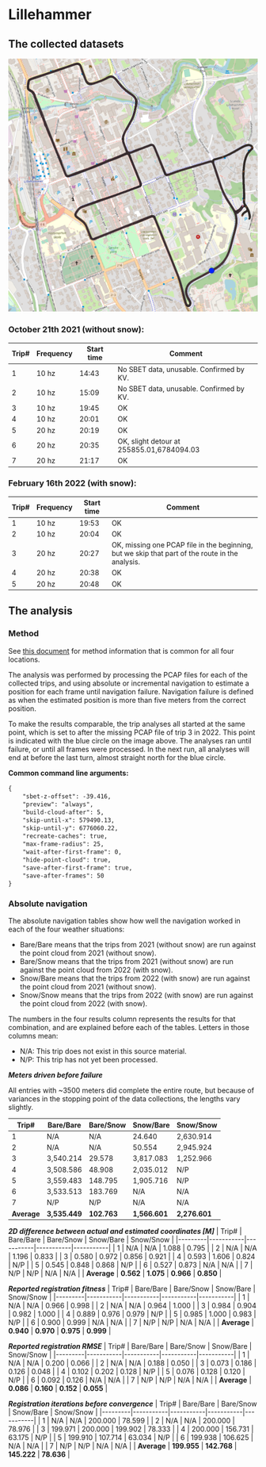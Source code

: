 # Lillehammer

## The collected datasets
![The driving route shown on a map.](full_route.png)

### October 21th 2021 (without snow):
| Trip# | Frequency | Start time | Comment |
|-------|-----------|------------|---------|
| 1     | 10 hz     | 14:43      | No SBET data, unusable. Confirmed by KV. |
| 2 | 10 hz | 15:09 | No SBET data, unusable. Confirmed by KV. |
| 3 | 10 hz | 19:45 | OK |
| 4 | 10 hz | 20:01 | OK |
| 5 | 20 hz | 20:19 | OK |
| 6 | 20 hz | 20:35 | OK, slight detour at 255855.01,6784094.03 |
| 7 | 20 hz | 21:17 | OK |


### February 16th 2022 (with snow):
| Trip# | Frequency | Start time | Comment |
|-------|-----------|------------|---------|
| 1 | 10 hz | 19:53 | OK |
| 2 | 10 hz | 20:04 | OK |
| 3 | 20 hz | 20:27 | OK, missing one PCAP file in the beginning, but we skip that part of the route in the analysis. |
| 4 | 20 hz | 20:38 | OK |
| 5 | 20 hz | 20:48 | OK |

## The analysis

### Method
See [this document](./../../_notes/summary.md) for method information that is common for all four locations.

The analysis was performed by processing the PCAP files for each of the collected trips, and using absolute or incremental navigation to estimate a position for each frame until navigation failure. Navigation failure is defined as when the estimated position is more than five meters from the correct position. 

To make the results comparable, the trip analyses all started at the same point, which is set to after the missing PCAP file of trip 3 in 2022. This point is indicated with the blue circle on the image above. The analyses ran until failure, or until all frames were processed. In the next run, all analyses will end at before the last turn, almost straight north for the blue circle.

**Common command line arguments:**
```
{
	"sbet-z-offset": -39.416,
	"preview": "always",
	"build-cloud-after": 5,
	"skip-until-x": 579490.13,
	"skip-until-y": 6776060.22,
	"recreate-caches": true,
	"max-frame-radius": 25,
	"wait-after-first-frame": 0,
	"hide-point-cloud": true,
	"save-after-first-frame": true,
	"save-after-frames": 50
}
```

### Absolute navigation

The absolute navigation tables show how well the navigation worked in each of the four weather situations:
 - Bare/Bare means that the trips from 2021 (without snow) are run against the point cloud from 2021 (without snow).
 - Bare/Snow means that the trips from 2021 (without snow) are run against the point cloud from 2022 (with snow).
 - Snow/Bare means that the trips from 2022 (with snow) are run against the point cloud from 2021 (without snow).
 - Snow/Snow means that the trips from 2022 (with snow) are run against the point cloud from 2022 (with snow).

The numbers in the four results column represents the results for that combination, and are explained before each of the tables. Letters in those columns mean:
- N/A: This trip does not exist in this source material.
- N/P: This trip has not yet been processed.

_**Meters driven before failure**_

All entries with ~3500 meters did complete the entire route, but because of variances in the stopping point of the data collections, the lengths vary slightly.

| Trip#   | Bare/Bare | Bare/Snow | Snow/Bare | Snow/Snow |
|---------|-----------|-----------|-----------|-----------|
| 1     | N/A | N/A | 24.640 | 2,630.914 |
| 2     | N/A | N/A | 50.554 | 2,945.924 |
| 3     | 3,540.214 | 29.578 | 3,817.083 | 1,252.966 |
| 4     | 3,508.586 | 48.908 | 2,035.012 | N/P |
| 5     | 3,559.483 | 148.795 | 1,905.716 | N/P |
| 6     | 3,533.513 | 183.769 | N/A | N/A |
| 7     | N/P | N/P | N/A | N/A |
| **Average** | **3,535.449** | **102.763** | **1,566.601** | **2,276.601** |

_**2D difference between actual and estimated coordinates [M]**_
| Trip#   | Bare/Bare | Bare/Snow | Snow/Bare | Snow/Snow |
|---------|-----------|-----------|-----------|-----------|
| 1     | N/A | N/A | 1.088 | 0.795 |
| 2     | N/A | N/A | 1.196 | 0.833 |
| 3     | 0.580 | 0.972 | 0.856 | 0.921 |
| 4     | 0.593 | 1.606 | 0.824 | N/P |
| 5     | 0.545 | 0.848 | 0.868 | N/P |
| 6     | 0.527 | 0.873 | N/A | N/A |
| 7     | N/P | N/P | N/A | N/A |
| **Average** | **0.562** | **1.075** | **0.966** | **0.850** |

_**Reported registration fitness**_
| Trip#   | Bare/Bare | Bare/Snow | Snow/Bare | Snow/Snow |
|---------|-----------|-----------|-----------|-----------|
| 1     | N/A | N/A | 0.966 | 0.998 |
| 2     | N/A | N/A | 0.964 | 1.000 |
| 3     | 0.984 | 0.904 | 0.982 | 1.000 |
| 4     | 0.889 | 0.976 | 0.979 | N/P |
| 5     | 0.985 | 1.000 | 0.983 | N/P |
| 6     | 0.900 | 0.999 | N/A | N/A |
| 7     | N/P | N/P | N/A | N/A |
| **Average** | **0.940** | **0.970** | **0.975** | **0.999** |

_**Reported registration RMSE**_
| Trip#   | Bare/Bare | Bare/Snow | Snow/Bare | Snow/Snow |
|---------|-----------|-----------|-----------|-----------|
| 1     | N/A | N/A | 0.200 | 0.066 |
| 2     | N/A | N/A | 0.188 | 0.050 |
| 3     | 0.073 | 0.186 | 0.126 | 0.048 |
| 4     | 0.102 | 0.202 | 0.128 | N/P |
| 5     | 0.076 | 0.128 | 0.120 | N/P |
| 6     | 0.092 | 0.126 | N/A | N/A |
| 7     | N/P | N/P | N/A | N/A |
| **Average** | **0.086** | **0.160** | **0.152** | **0.055** |

_**Registration iterations before convergence**_
| Trip#   | Bare/Bare | Bare/Snow | Snow/Bare | Snow/Snow |
|---------|-----------|-----------|-----------|-----------|
| 1     | N/A | N/A | 200.000 | 78.599 |
| 2     | N/A | N/A | 200.000 | 78.976 |
| 3     | 199.971 | 200.000 | 199.902 | 78.333 |
| 4     | 200.000 | 156.731 | 63.175 | N/P |
| 5     | 199.910 | 107.714 | 63.034 | N/P |
| 6     | 199.938 | 106.625 | N/A | N/A |
| 7     | N/P | N/P | N/A | N/A |
| **Average** | **199.955** | **142.768** | **145.222** | **78.636** |

